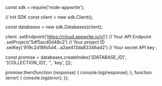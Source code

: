 const sdk = require('node-appwrite');

// Init SDK
const client = new sdk.Client();

const databases = new sdk.Databases(client);

client
    .setEndpoint('https://cloud.appwrite.io/v1') // Your API Endpoint
    .setProject('5df5acd0d48c2') // Your project ID
    .setKey('919c2d18fb5d4...a2ae413da83346ad2') // Your secret API key
;

const promise = databases.createIndex('[DATABASE_ID]', '[COLLECTION_ID]', '', 'key', []);

promise.then(function (response) {
    console.log(response);
}, function (error) {
    console.log(error);
});